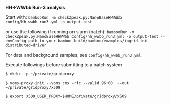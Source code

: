 **HH->WWbb Run-3 analysis**

Start with:
` bambooRun -m checkZpeak.py:NanoBaseHHWWbb config/hh_wwbb_run3.yml -o output-test `

or use the following if running on slurm (batch):
` bambooRun -m checkZpeak.py:NanoBaseHHWWbb config/hh_wwbb_run3.yml -o output-test --envConfig path-to-your-bamboo-build/bamboo/examples/ingrid.ini --distributed=driver `

For data and background samples, see ` config/hh_wwbb_run3.yml `

Execute followings before submitting to a batch system

`$ mkdir -p ~/private/gridproxy`

`$ voms-proxy-init --voms cms -rfc --valid 96:00  --out ~/private/gridproxy/x509`

`$ export X509_USER_PROXY=$HOME/private/gridproxy/x509`
